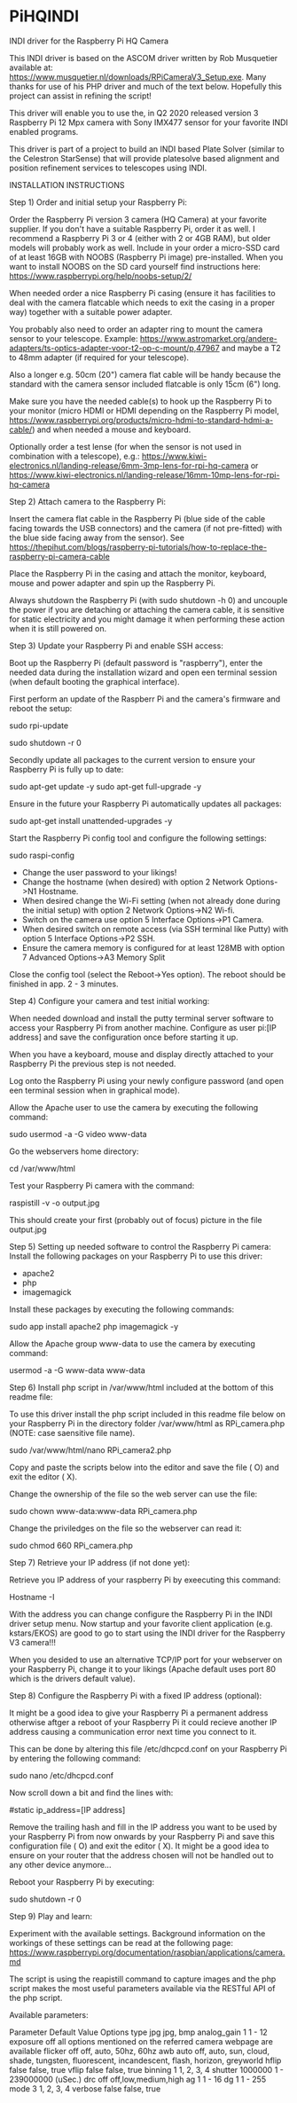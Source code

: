 # PiHQINDI
INDI driver for the Raspberry Pi HQ Camera

This INDI driver is based on the ASCOM driver written by Rob Musquetier available at: https://www.musquetier.nl/downloads/RPiCameraV3_Setup.exe. Many thanks for use of his PHP driver and much of the text below. Hopefully this project can assist in refining the script!

This driver will enable you to use the, in Q2 2020 released version 3 Raspberry Pi 12 Mpx camera with Sony IMX477 sensor for your favorite INDI enabled programs.

This driver is part of a project to build an INDI based Plate Solver (similar to the Celestron StarSense) that will provide platesolve based alignment and position refinement services to telescopes using INDI.

INSTALLATION INSTRUCTIONS

Step 1) Order and initial setup your Raspberry Pi:

Order the Raspberry Pi version 3 camera (HQ Camera) at your favorite supplier. If you don't have a suitable Raspberry Pi, order it as well. I recommend a Raspberry Pi 3 or 4 (either with 2 or 4GB RAM), but older models will probably work as well. Include in your order a micro-SSD card of at least 16GB with NOOBS (Raspberry Pi image) pre-installed. When you want to install NOOBS on the SD card yourself find instructions here: https://www.raspberrypi.org/help/noobs-setup/2/

When needed order a nice Raspberry Pi casing (ensure it has facilities to deal with the camera flatcable which needs to exit the casing in a proper way) together with a suitable power adapter.

You probably also need to order an adapter ring to mount the camera sensor to your telescope. Example: https://www.astromarket.org/andere-adapters/ts-optics-adapter-voor-t2-op-c-mount/p,47967 and maybe a T2 to 48mm adapter (if required for your telescope).

Also a longer e.g. 50cm (20") camera flat cable will be handy because the standard with the camera sensor included flatcable is only 15cm (6") long.

Make sure you have the needed cable(s) to hook up the Raspberry Pi to your monitor (micro HDMI or HDMI depending on the Raspberry Pi model, https://www.raspberrypi.org/products/micro-hdmi-to-standard-hdmi-a-cable/) and when needed a mouse and keyboard.

Optionally order a test lense (for when the sensor is not used in combination with a telescope), e.g.: https://www.kiwi-electronics.nl/landing-release/6mm-3mp-lens-for-rpi-hq-camera or https://www.kiwi-electronics.nl/landing-release/16mm-10mp-lens-for-rpi-hq-camera

Step 2) Attach camera to the Raspberry Pi:

Insert the camera flat cable in the Raspberry Pi (blue side of the cable facing towards the USB connectors) and the camera (if not pre-fitted) with the blue side facing away from the sensor). See https://thepihut.com/blogs/raspberry-pi-tutorials/how-to-replace-the-raspberry-pi-camera-cable

Place the Raspberry Pi in the casing and attach the monitor, keyboard, mouse and power adapter and spin up the Raspberry Pi.

Always shutdown the Raspberry Pi (with sudo shutdown -h 0) and uncouple the power if you are detaching or attaching the camera cable, it is sensitive for static electricity and you might damage it when performing these action when it is still powered on.

Step 3) Update your Raspberry Pi and enable SSH access:

Boot up the Raspberry Pi (default password is "raspberry"), enter the needed data during the installation wizard and open een terminal session (when default booting the graphical interface).

First perform an update of the Raspberr Pi and the camera's firmware and reboot the setup:

sudo rpi-update

sudo shutdown -r 0

Secondly update all packages to the current version to ensure your Raspberry Pi is fully up to date:

sudo apt-get update -y
sudo apt-get full-upgrade -y

Ensure in the future your Raspberry Pi automatically updates all packages:

sudo apt-get install unattended-upgrades -y

Start the Raspberry Pi config tool and configure the following settings:

sudo raspi-config

- Change the user password to your likings!
- Change the hostname (when desired) with option 2 Network Options->N1 Hostname.
- When desired change the Wi-Fi setting (when not already done during the initial setup) with option 2 Network Options->N2 Wi-fi.
- Switch on the camera use option 5 Interface Options->P1 Camera.
- When desired switch on remote access (via SSH terminal like Putty) with option 5 Interface Options->P2 SSH.
- Ensure the camera memory is configured for at least 128MB with option 7 Advanced Options->A3 Memory Split

Close the config tool (select the Reboot->Yes option). The reboot should be finished in app. 2 - 3 minutes.

Step 4) Configure your camera and test initial working:

When needed download and install the putty terminal server software to access your Raspberry Pi from another machine. Configure as user pi:[IP address] and save the configuration once before starting it up.

When you have a keyboard, mouse and display directly attached to your Raspberry Pi the previous step is not needed.

Log onto the Raspberry Pi using your newly configure password (and open een terminal session when in graphical mode).

Allow the Apache user to use the camera by executing the following command:

sudo usermod -a -G video www-data

Go the webservers home directory:

cd /var/www/html

Test your Raspberry Pi camera with the command:

raspistill -v -o output.jpg

This should create your first (probably out of focus) picture in the file output.jpg

Step 5) Setting up needed software to control the Raspberry Pi camera:
Install the following packages on your Raspberry Pi to use this driver:

- apache2
- php
- imagemagick

Install these packages by executing the following commands:

sudo app install apache2 php imagemagick -y

Allow the Apache group www-data to use the camera by executing command:

usermod -a -G www-data www-data

Step 6) Install php script in /var/www/html included at the bottom of this readme file:

To use this driver install the php script included in this readme file below on your Raspberry Pi in the directory folder /var/www/html as RPi_camera.php (NOTE: case saensitive file name).

sudo /var/www/html/nano RPi_camera2.php

Copy and paste the scripts below into the editor and save the file (<CTTR> O) and exit the editor (<CTRL> X).

Change the ownership of the file so the web server can use the file:

sudo chown www-data:www-data RPi_camera.php

Change the priviledges on the file so the webserver can read it:

sudo chmod 660 RPi_camera.php

Step 7) Retrieve your IP address (if not done yet):

Retrieve you IP address of your raspberry Pi by exeecuting this command:

Hostname -I 

With the address you can change configure the Raspberry Pi in the INDI driver setup menu. Now startup and your favorite client application (e.g. kstars/EKOS) are good to go to start using the INDI driver for the Raspberry V3 camera!!! 

When you desided to use an alternative TCP/IP port for your webserver on your Raspberry Pi, change it to your likings (Apache default uses port 80 which is the drivers default value).

Step 8) Configure the Raspberry Pi with a fixed IP address (optional):

It might be a good idea to give your Raspberry Pi a permanent address otherwise aftger a reboot of your Raspberry Pi it could recieve another IP address causing a communication error next time you connect to it.

This can be done by altering this file /etc/dhcpcd.conf on your Raspberry Pi by entering the following command:

sudo nano /etc/dhcpcd.conf

Now scroll down a bit and find the lines with:

#static ip_address=[IP address]

Remove the trailing hash and fill in the IP address you want to be used by your Raspberry Pi from now onwards by your Raspberry Pi and save this configuration file (<CTRL> O) and exit the editor (<CTRL> X). It might be a good idea to ensure on your router that the address chosen will not be handled out to any other device anymore... 

Reboot your Raspberry Pi by executing:

sudo shutdown -r 0

Step 9) Play and learn:

Experiment with the available settings. Background information on the workings of these settings can be read at the following page: https://www.raspberrypi.org/documentation/raspbian/applications/camera.md 

The script is using the reapistill command to capture images and the php script makes the most useful parameters available via the RESTful API of the php script.

Available parameters:

Parameter	Default Value	Options
type		jpg				jpg, bmp
analog_gain	1				1 - 12
exposure	off				all options mentioned on the referred camera webpage are available
flicker		off				off, auto, 50hz, 60hz
awb			auto			off, auto, sun, cloud, shade, tungsten, fluorescent, incandescent, flash, horizon, greyworld
hflip		false			false, true
vflip		false			false, true
binning		1				1, 2, 3, 4
shutter		1000000			1 - 239000000 (uSec.)
drc			off				off,low,medium,high
ag			1				1 - 16
dg			1				1 - 255
mode		3				1, 2, 3, 4
verbose		false			false, true
